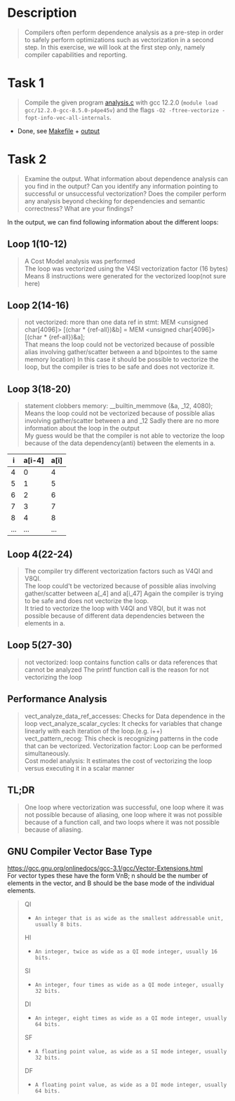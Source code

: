 # Description
> Compilers often perform dependence analysis as a pre-step in order to safely perform optimizations such as vectorization in a second step. In this exercise, we will look at the first step only, namely compiler capabilities and reporting.

# Task 1
> Compile the given program [analysis.c](analysis.c) with gcc 12.2.0 (`module load  gcc/12.2.0-gcc-8.5.0-p4pe45v`) and the flags `-O2 -ftree-vectorize -fopt-info-vec-all-internals`.
- Done, see [Makefile](Makefile) + [output](output.txt)

# Task 2
> Examine the output. What information about dependence analysis can you find in the output? Can you identify any information pointing to successful or unsuccessful vectorization? Does the compiler perform any analysis beyond checking for dependencies and semantic correctness? What are your findings?

In the output, we can find following information about the different loops:
## Loop 1(10-12)
> A Cost Model analysis was performed  
> The loop was vectorized using the V4SI vectorization factor (16 bytes)  
> Means 8 instructions were generated for the vectorized loop(not sure here)   
## Loop 2(14-16)
> not vectorized: more than one data ref in stmt: MEM <unsigned char[4096]> [(char * {ref-all})&b] = MEM <unsigned char[4096]> [(char * {ref-all})&a];  
> That means the loop could not be vectorized because of possible alias involving gather/scatter between a and b(pointes to the same memory location)
> In this case it should be possible to vectorize the loop, but the compiler is tries to be safe and does not vectorize it.
## Loop 3(18-20)
> statement clobbers memory: __builtin_memmove (&a, _12, 4080);   
> Means the loop could not be vectorized because of possible alias involving gather/scatter between a and _12 
> Sadly there are no more information about the loop in the output  
> My guess would be that the compiler is not able to vectorize the loop because of the data dependency(anti) between the elements in a.  

| i   | a[i-4] | a[i] |
| --- | ------ | ---- |
| 4   | 0      | 4    |
| 5   | 1      | 5    |
| 6   | 2      | 6    |
| 7   | 3      | 7    |
| 8   | 4      | 8    |
| ... | ...    | ...  |
## Loop 4(22-24)
> The compiler try different vectorization factors such as V4QI and V8QI.  
> The loop could't be vectorized because of possible alias involving gather/scatter between a[_4] and a[i_47]
> Again the compiler is trying to be safe and does not vectorize the loop.  
> It tried to vectorize the loop with V4QI and V8QI, but it was not possible because of different data dependencies between the elements in a.
## Loop 5(27-30)
> not vectorized: loop contains function calls or data references that cannot be analyzed
> The printf function call is the reason for not vectorizing the loop

## Performance Analysis
> vect_analyze_data_ref_accesses: Checks for Data dependence in the loop
> vect_analyze_scalar_cycles: It checks for variables that change linearly with each iteration of the loop.(e.g. i++)  
> vect_pattern_recog: This check is recognizing patterns in the code that can be vectorized. 
> Vectorization factor: Loop can be performed simultaneously.  
> Cost model analysis: It estimates the cost of vectorizing the loop versus executing it in a scalar manner  

## TL;DR
> One loop where vectorization was successful, one loop where it was not possible because of aliasing, one loop where it was not possible because of a function call, and two loops where it was not possible because of aliasing.

## GNU Compiler Vector Base Type
https://gcc.gnu.org/onlinedocs/gcc-3.1/gcc/Vector-Extensions.html  
For vector types these have the form VnB; n should be the number of elements in the vector, and B should be the base mode of the individual elements.
> QI  
> -     An integer that is as wide as the smallest addressable unit, usually 8 bits.  
> HI  
> -     An integer, twice as wide as a QI mode integer, usually 16 bits.  
> SI  
> -     An integer, four times as wide as a QI mode integer, usually 32 bits.  
> DI  
> -     An integer, eight times as wide as a QI mode integer, usually 64 bits.  
>SF  
> -     A floating point value, as wide as a SI mode integer, usually 32 bits.  
>DF  
> -     A floating point value, as wide as a DI mode integer, usually 64 bits.   